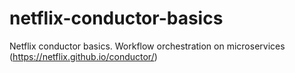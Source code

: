 # netflix-conductor-basics
Netflix conductor basics. Workflow orchestration on microservices (https://netflix.github.io/conductor/)
